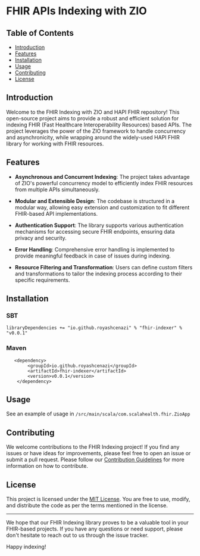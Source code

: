 # FHIR APIs Indexing with ZIO 

## Table of Contents

- [Introduction](#introduction)
- [Features](#features)
- [Installation](#installation)
- [Usage](#usage)
- [Contributing](#contributing)
- [License](#license)

## Introduction

Welcome to the FHIR Indexing with ZIO and HAPI FHIR repository! This open-source project aims to provide a robust and efficient solution for indexing FHIR (Fast Healthcare Interoperability Resources) based APIs. The project leverages the power of the ZIO framework to handle concurrency and asynchronicity, while wrapping around the widely-used HAPI FHIR library for working with FHIR resources.

## Features

- **Asynchronous and Concurrent Indexing**: The project takes advantage of ZIO's powerful concurrency model to efficiently index FHIR resources from multiple APIs simultaneously.

- **Modular and Extensible Design**: The codebase is structured in a modular way, allowing easy extension and customization to fit different FHIR-based API implementations.

- **Authentication Support**: The library supports various authentication mechanisms for accessing secure FHIR endpoints, ensuring data privacy and security.

- **Error Handling**: Comprehensive error handling is implemented to provide meaningful feedback in case of issues during indexing.

- **Resource Filtering and Transformation**: Users can define custom filters and transformations to tailor the indexing process according to their specific requirements.

## Installation

### SBT

`libraryDependencies += "io.github.royashcenazi" % "fhir-indexer" % "v0.0.1"`

### Maven
```
   <dependency>
        <groupId>io.github.royashcenazi</groupId>
        <artifactId>fhir-indexer</artifactId>
        <version>v0.0.1</version>
    </dependency>
```

## Usage

See an example of usage in ```/src/main/scala/com.scalahealth.fhir.ZioApp```

## Contributing

We welcome contributions to the FHIR Indexing project! If you find any issues or have ideas for improvements, please feel free to open an issue or submit a pull request. Please follow our [Contribution Guidelines](./CONTRIBUTING.md) for more information on how to contribute.

## License

This project is licensed under the [MIT License](./LICENSE). You are free to use, modify, and distribute the code as per the terms mentioned in the license. 

---

We hope that our FHIR Indexing library proves to be a valuable tool in your FHIR-based projects. If you have any questions or need support, please don't hesitate to reach out to us through the issue tracker.

Happy indexing!
